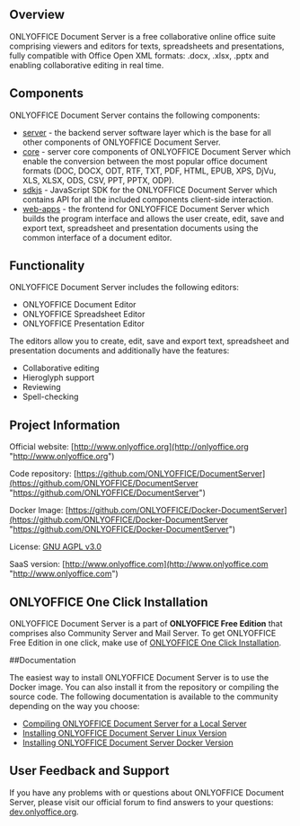 ## Overview

ONLYOFFICE Document Server is a free collaborative online office suite comprising viewers and editors for texts, spreadsheets and presentations, fully compatible with Office Open XML formats: .docx, .xlsx, .pptx and enabling collaborative editing in real time.

## Components

ONLYOFFICE Document Server contains the following components:

* [server](https://github.com/ONLYOFFICE/server "server") - the backend server software layer which is the base for all other components of ONLYOFFICE Document Server.
* [core](https://github.com/ONLYOFFICE/core "core") - server core components of ONLYOFFICE Document Server which enable the conversion between the most popular office document formats (DOC, DOCX, ODT, RTF, TXT, PDF, HTML, EPUB, XPS, DjVu, XLS, XLSX, ODS, CSV, PPT, PPTX, ODP).
* [sdkjs](https://github.com/ONLYOFFICE/sdkjs "sdkjs") - JavaScript SDK for the ONLYOFFICE Document Server which contains API for all the included components client-side interaction.
* [web-apps](https://github.com/ONLYOFFICE/web-apps "web-apps") - the frontend for ONLYOFFICE Document Server which builds the program interface and allows the user create, edit, save and export text, spreadsheet and presentation documents using the common interface of a document editor.

## Functionality

ONLYOFFICE Document Server includes the following editors:

* ONLYOFFICE Document Editor
* ONLYOFFICE Spreadsheet Editor
* ONLYOFFICE Presentation Editor
 
The editors allow you to create, edit, save and export text, spreadsheet and presentation documents and additionally have the features:

* Collaborative editing
* Hieroglyph support
* Reviewing
* Spell-checking

## Project Information

Official website: [http://www.onlyoffice.org](http://onlyoffice.org "http://www.onlyoffice.org")

Code repository: [https://github.com/ONLYOFFICE/DocumentServer](https://github.com/ONLYOFFICE/DocumentServer "https://github.com/ONLYOFFICE/DocumentServer")

Docker Image: [https://github.com/ONLYOFFICE/Docker-DocumentServer](https://github.com/ONLYOFFICE/Docker-DocumentServer "https://github.com/ONLYOFFICE/Docker-DocumentServer")

License: [GNU AGPL v3.0](https://help.onlyoffice.com/products/files/doceditor.aspx?fileid=4358397&doc=K0ZUdlVuQzQ0RFhhMzhZRVN4ZFIvaHlhUjN2eS9XMXpKR1M5WEppUk1Gcz0_IjQzNTgzOTci0 "GNU AGPL v3.0")

SaaS version: [http://www.onlyoffice.com](http://www.onlyoffice.com "http://www.onlyoffice.com")

## ONLYOFFICE One Click Installation

ONLYOFFICE Document Server is a part of **ONLYOFFICE Free Edition** that comprises also Community Server and Mail Server. To get ONLYOFFICE Free Edition in one click, make use of [ONLYOFFICE One Click Installation](https://controlpanel.onlyoffice.com/ "ONLYOFFICE One Click Installation").

##Documentation

The easiest way to install ONLYOFFICE Document Server is to use the Docker image. You can also install it from the repository or compiling the source code. The following documentation is available to the community depending on the way you choose:

* [Compiling ONLYOFFICE Document Server for a Local Server](http://helpcenter.onlyoffice.com/server/linux/document/compile-source-code.aspx "Compiling ONLYOFFICE Document Server for a Local Server")
* [Installing ONLYOFFICE Document Server Linux Version](http://helpcenter.onlyoffice.com/server/linux/document/linux-installation.aspx "Installing ONLYOFFICE Document Server Linux Version")
* [Installing ONLYOFFICE Document Server Docker Version](http://helpcenter.onlyoffice.com/server/docker/document/docker-installation.aspx "Installing ONLYOFFICE Document Server Docker Version")

## User Feedback and Support

If you have any problems with or questions about ONLYOFFICE Document Server, please visit our official forum to find answers to your questions: [dev.onlyoffice.org][1].

  [1]: http://dev.onlyoffice.org
